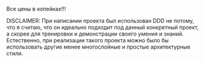 Все цены в копейках!!!

DISCLAIMER: При написании проекта был использован DDD не потому, что я считаю,
что он идеально подходит под данный конкретный проект, а скорее для тренировки и демонстрации своего умения и знаний.
Естественно, при реализации такого проекта можно было бы использовать другие менее многослойные и простые архитектурные стили.

